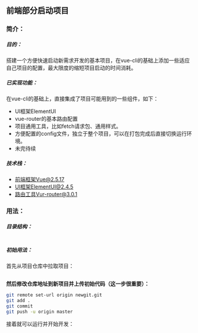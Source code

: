 ## 前端部分启动项目

### 简介：

##### 目的：

搭建一个方便快速启动新需求开发的基本项目，在vue-cli的基础上添加一些适应自己项目的配置，最大限度的缩短项目启动的时间消耗。

##### 已实现功能：

在vue-cli的基础上，直接集成了项目可能用到的一些组件，如下：

- UI框架ElementUI
- vue-router的基本路由配置
- 项目通用工具，比如fetch请求包、通用样式。
- 方便配置的config文件，独立于整个项目，可以在打包完成后直接切换运行环境。
- 未完待续

##### 技术栈：

- 前端框架Vue@2.5.17
- UI框架ElementUI@2.4.5
- 路由工具Vur-router@3.0.1

### 用法：

##### 目录结构：

```javascript

```

##### 初始用法：

首先从项目仓库中拉取项目：

```bash

```

**然后修改仓库地址到新项目并上传初始代码（这一步很重要）：**

```bash
git remote set-url origin newgit.git
git add .
git commit
git push -u origin master
```

接着就可以运行并开始开发：

```bash

```


